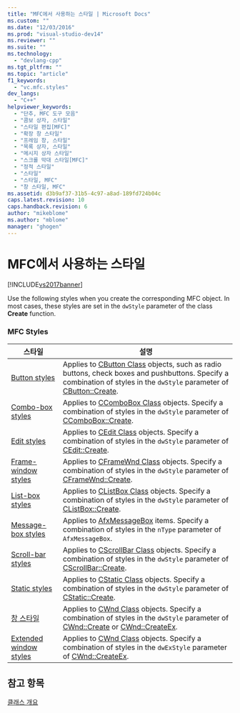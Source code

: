 ```yaml
---
title: "MFC에서 사용하는 스타일 | Microsoft Docs"
ms.custom: ""
ms.date: "12/03/2016"
ms.prod: "visual-studio-dev14"
ms.reviewer: ""
ms.suite: ""
ms.technology: 
  - "devlang-cpp"
ms.tgt_pltfrm: ""
ms.topic: "article"
f1_keywords: 
  - "vc.mfc.styles"
dev_langs: 
  - "C++"
helpviewer_keywords: 
  - "단추, MFC 도구 모음"
  - "콤보 상자, 스타일"
  - "스타일 편집[MFC]"
  - "확장 창 스타일"
  - "프레임 창, 스타일"
  - "목록 상자, 스타일"
  - "메시지 상자 스타일"
  - "스크롤 막대 스타일[MFC]"
  - "정적 스타일"
  - "스타일"
  - "스타일, MFC"
  - "창 스타일, MFC"
ms.assetid: d3b9af37-31b5-4c97-a8ad-189fd724b04c
caps.latest.revision: 10
caps.handback.revision: 6
author: "mikeblome"
ms.author: "mblome"
manager: "ghogen"
---
```

# MFC에서 사용하는 스타일
[!INCLUDE[vs2017banner](../../assembler/inline/includes/vs2017banner.md)]

Use the following styles when you create the corresponding MFC object.  In most cases, these styles are set in the `dwStyle` parameter of the class **Create** function.  
  
### MFC Styles  
  
|스타일|설명|  
|---------|--------|  
|[Button styles](../../mfc/reference/button-styles.md)|Applies to [CButton Class](../../mfc/reference/cbutton-class.md) objects, such as radio buttons, check boxes and pushbuttons.  Specify a combination of styles in the `dwStyle` parameter of [CButton::Create](../Topic/CButton::Create.md).|  
|[Combo\-box styles](../../mfc/reference/combo-box-styles.md)|Applies to [CComboBox Class](../../mfc/reference/ccombobox-class.md) objects.  Specify a combination of styles in the `dwStyle` parameter of [CComboBox::Create](../Topic/CComboBox::Create.md).|  
|[Edit styles](../../mfc/reference/edit-styles.md)|Applies to [CEdit Class](../../mfc/reference/cedit-class.md) objects.  Specify a combination of styles in the `dwStyle` parameter of [CEdit::Create](../Topic/CEdit::Create.md).|  
|[Frame\-window styles](../../mfc/reference/frame-window-styles-mfc.md)|Applies to [CFrameWnd Class](../../mfc/reference/cframewnd-class.md) objects.  Specify a combination of styles in the `dwStyle` parameter of [CFrameWnd::Create](../Topic/CFrameWnd::Create.md).|  
|[List\-box styles](../../mfc/reference/list-box-styles.md)|Applies to [CListBox Class](../../mfc/reference/clistbox-class.md) objects.  Specify a combination of styles in the `dwStyle` parameter of [CListBox::Create](../Topic/CListBox::Create.md).|  
|[Message\-box styles](../../mfc/reference/message-box-styles.md)|Applies to [AfxMessageBox](../Topic/AfxMessageBox.md) items.  Specify a combination of styles in the `nType` parameter of `AfxMessageBox`.|  
|[Scroll\-bar styles](../../mfc/reference/scroll-bar-styles.md)|Applies to [CScrollBar Class](../../mfc/reference/cscrollbar-class.md) objects.  Specify a combination of styles in the `dwStyle` parameter of [CScrollBar::Create](../Topic/CScrollBar::Create.md).|  
|[Static styles](../../mfc/reference/static-styles.md)|Applies to [CStatic Class](../../mfc/reference/cstatic-class.md) objects.  Specify a combination of styles in the `dwStyle` parameter of [CStatic::Create](../Topic/CStatic::Create.md).|  
|[창 스타일](../../mfc/reference/window-styles.md)|Applies to [CWnd Class](../../mfc/reference/cwnd-class.md) objects.  Specify a combination of styles in the `dwStyle` parameter of [CWnd::Create](../Topic/CWnd::Create.md) or [CWnd::CreateEx](../Topic/CWnd::CreateEx.md).|  
|[Extended window styles](../../mfc/reference/extended-window-styles.md)|Applies to [CWnd Class](../../mfc/reference/cwnd-class.md) objects.  Specify a combination of styles in the `dwExStyle` parameter of [CWnd::CreateEx](../Topic/CWnd::CreateEx.md).|  
  
## 참고 항목  
 [클래스 개요](../../mfc/class-library-overview.md)